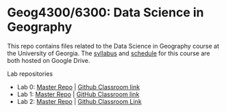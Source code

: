 # Geog4300/6300: Data Science in Geography 

This repo contains files related to the Data Science in Geography course at the University of Georgia. The [syllabus](https://drive.google.com/open?id=1huHQle5c8uYEtV1-jKhwPXDPZShgu9h1tUzeNZ7xDyA) and [schedule](https://docs.google.com/spreadsheets/d/1kkK6xVx-wwIya_0yzGHPzkEqEGFJWAxO41vaOcfqs4Y/edit?usp=sharing) for this course are both hosted on Google Drive.

Lab repositories
* Lab 0: [Master Repo](https://github.com/jshannon75/geog4300_lab0) | [Github Classroom link](https://classroom.github.com/a/CTk2c31D)
* Lab 1: [Master Repo](https://github.com/jshannon75/geog4300_lab1) | [GitHub Classroom link](https://classroom.github.com/a/YLQS7qO9)
* Lab 2: [Master Repo](https://github.com/jshannon75/geog4300_lab2) | [Github Classroom Link](https://classroom.github.com/a/kbYt78bJ)

